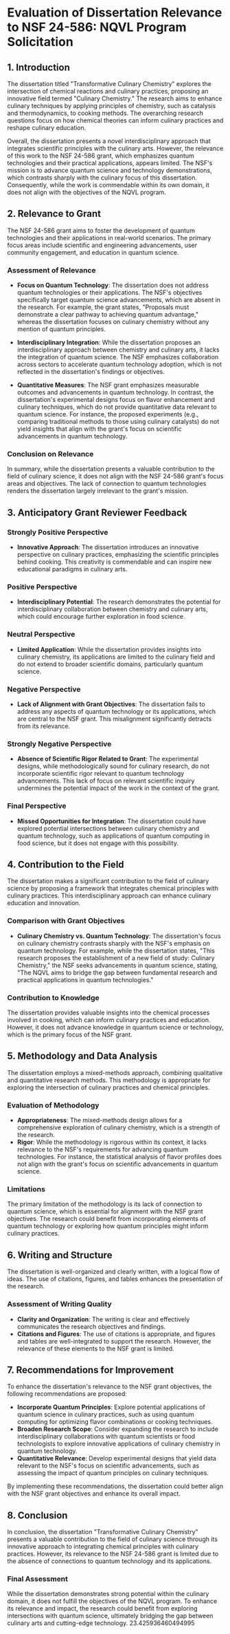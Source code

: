 # Evaluation of Dissertation Relevance to NSF 24-586: NQVL Program Solicitation

## 1. Introduction
The dissertation titled "Transformative Culinary Chemistry" explores the intersection of chemical reactions and culinary practices, proposing an innovative field termed "Culinary Chemistry." The research aims to enhance culinary techniques by applying principles of chemistry, such as catalysis and thermodynamics, to cooking methods. The overarching research questions focus on how chemical theories can inform culinary practices and reshape culinary education.

Overall, the dissertation presents a novel interdisciplinary approach that integrates scientific principles with the culinary arts. However, the relevance of this work to the NSF 24-586 grant, which emphasizes quantum technologies and their practical applications, appears limited. The NSF's mission is to advance quantum science and technology demonstrations, which contrasts sharply with the culinary focus of this dissertation. Consequently, while the work is commendable within its own domain, it does not align with the objectives of the NQVL program.

## 2. Relevance to Grant
The NSF 24-586 grant aims to foster the development of quantum technologies and their applications in real-world scenarios. The primary focus areas include scientific and engineering advancements, user community engagement, and education in quantum science. 

### Assessment of Relevance
- **Focus on Quantum Technology**: The dissertation does not address quantum technologies or their applications. The NSF's objectives specifically target quantum science advancements, which are absent in the research. For example, the grant states, "Proposals must demonstrate a clear pathway to achieving quantum advantage," whereas the dissertation focuses on culinary chemistry without any mention of quantum principles.
  
- **Interdisciplinary Integration**: While the dissertation proposes an interdisciplinary approach between chemistry and culinary arts, it lacks the integration of quantum science. The NSF emphasizes collaboration across sectors to accelerate quantum technology adoption, which is not reflected in the dissertation's findings or objectives.

- **Quantitative Measures**: The NSF grant emphasizes measurable outcomes and advancements in quantum technology. In contrast, the dissertation's experimental designs focus on flavor enhancement and culinary techniques, which do not provide quantitative data relevant to quantum science. For instance, the proposed experiments (e.g., comparing traditional methods to those using culinary catalysts) do not yield insights that align with the grant's focus on scientific advancements in quantum technology.

### Conclusion on Relevance
In summary, while the dissertation presents a valuable contribution to the field of culinary science, it does not align with the NSF 24-586 grant's focus areas and objectives. The lack of connection to quantum technologies renders the dissertation largely irrelevant to the grant's mission.

## 3. Anticipatory Grant Reviewer Feedback
### Strongly Positive Perspective
- **Innovative Approach**: The dissertation introduces an innovative perspective on culinary practices, emphasizing the scientific principles behind cooking. This creativity is commendable and can inspire new educational paradigms in culinary arts.

### Positive Perspective
- **Interdisciplinary Potential**: The research demonstrates the potential for interdisciplinary collaboration between chemistry and culinary arts, which could encourage further exploration in food science.

### Neutral Perspective
- **Limited Application**: While the dissertation provides insights into culinary chemistry, its applications are limited to the culinary field and do not extend to broader scientific domains, particularly quantum science.

### Negative Perspective
- **Lack of Alignment with Grant Objectives**: The dissertation fails to address any aspects of quantum technology or its applications, which are central to the NSF grant. This misalignment significantly detracts from its relevance.

### Strongly Negative Perspective
- **Absence of Scientific Rigor Related to Grant**: The experimental designs, while methodologically sound for culinary research, do not incorporate scientific rigor relevant to quantum technology advancements. This lack of focus on relevant scientific inquiry undermines the potential impact of the work in the context of the grant.

### Final Perspective
- **Missed Opportunities for Integration**: The dissertation could have explored potential intersections between culinary chemistry and quantum technology, such as applications of quantum computing in food science, but it does not engage with this possibility.

## 4. Contribution to the Field
The dissertation makes a significant contribution to the field of culinary science by proposing a framework that integrates chemical principles with culinary practices. This interdisciplinary approach can enhance culinary education and innovation.

### Comparison with Grant Objectives
- **Culinary Chemistry vs. Quantum Technology**: The dissertation's focus on culinary chemistry contrasts sharply with the NSF's emphasis on quantum technology. For example, while the dissertation states, "This research proposes the establishment of a new field of study: Culinary Chemistry," the NSF seeks advancements in quantum science, stating, "The NQVL aims to bridge the gap between fundamental research and practical applications in quantum technologies."

### Contribution to Knowledge
The dissertation provides valuable insights into the chemical processes involved in cooking, which can inform culinary practices and education. However, it does not advance knowledge in quantum science or technology, which is the primary focus of the NSF grant.

## 5. Methodology and Data Analysis
The dissertation employs a mixed-methods approach, combining qualitative and quantitative research methods. This methodology is appropriate for exploring the intersection of culinary practices and chemical principles.

### Evaluation of Methodology
- **Appropriateness**: The mixed-methods design allows for a comprehensive exploration of culinary chemistry, which is a strength of the research.
- **Rigor**: While the methodology is rigorous within its context, it lacks relevance to the NSF's requirements for advancing quantum technologies. For instance, the statistical analysis of flavor profiles does not align with the grant's focus on scientific advancements in quantum science.

### Limitations
The primary limitation of the methodology is its lack of connection to quantum science, which is essential for alignment with the NSF grant objectives. The research could benefit from incorporating elements of quantum technology or exploring how quantum principles might inform culinary practices.

## 6. Writing and Structure
The dissertation is well-organized and clearly written, with a logical flow of ideas. The use of citations, figures, and tables enhances the presentation of the research.

### Assessment of Writing Quality
- **Clarity and Organization**: The writing is clear and effectively communicates the research objectives and findings.
- **Citations and Figures**: The use of citations is appropriate, and figures and tables are well-integrated to support the research. However, the relevance of these elements to the NSF grant is limited.

## 7. Recommendations for Improvement
To enhance the dissertation's relevance to the NSF grant objectives, the following recommendations are proposed:

- **Incorporate Quantum Principles**: Explore potential applications of quantum science in culinary practices, such as using quantum computing for optimizing flavor combinations or cooking techniques.
- **Broaden Research Scope**: Consider expanding the research to include interdisciplinary collaborations with quantum scientists or food technologists to explore innovative applications of culinary chemistry in quantum technology.
- **Quantitative Relevance**: Develop experimental designs that yield data relevant to the NSF's focus on scientific advancements, such as assessing the impact of quantum principles on culinary techniques.

By implementing these recommendations, the dissertation could better align with the NSF grant objectives and enhance its overall impact.

## 8. Conclusion
In conclusion, the dissertation "Transformative Culinary Chemistry" presents a valuable contribution to the field of culinary science through its innovative approach to integrating chemical principles with culinary practices. However, its relevance to the NSF 24-586 grant is limited due to the absence of connections to quantum technology and its applications. 

### Final Assessment
While the dissertation demonstrates strong potential within the culinary domain, it does not fulfill the objectives of the NQVL program. To enhance its relevance and impact, the research could benefit from exploring intersections with quantum science, ultimately bridging the gap between culinary arts and cutting-edge technology. 23.425936460494995